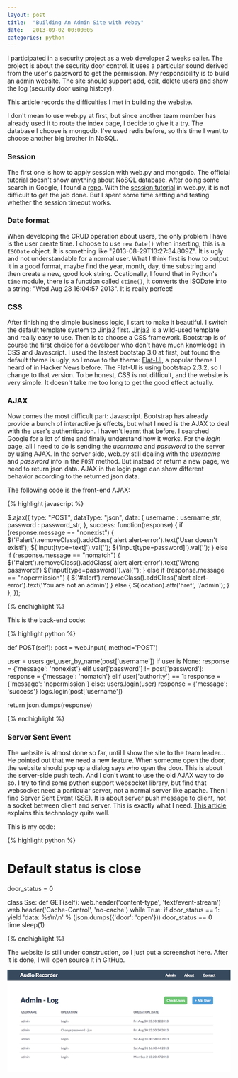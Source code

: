 ```yaml
---
layout: post
title:  "Building An Admin Site with Webpy"
date:   2013-09-02 00:00:05
categories: python
---
```


I participated in a security project as a web developer 2 weeks ealier. The project is about the security door control. It uses a particular sound derived from the user's password to get the permission. My responsibility is to build an admin website. The site should support add, edit, delete users and show the log (security door using history).

This article records the difficulties I met in building the website.

I don't mean to use web.py at first, but since another team member has already used it to route the index page, I decide to give it a try. The database I choose is mongodb. I've used redis before, so this time I want to choose another big brother in NoSQL.

### Session

The first one is how to apply session with web.py and mongodb. The official tutorial doesn't show anything about NoSQL database. After doing some search in Google, I found a [repo][mongo_session]. With the [session tutorial][webpy_session] in web.py, it is not difficult to get the job done. But I spent some time setting and testing whether the session timeout works.

### Date format

When developing the CRUD operation about users, the only problem I have is the user create time. I choose to use `new Date()` when inserting, this is a `ISODate` object. It is something like "2013-08-29T13:27:34.809Z". It is ugly and not understandable for a normal user. What I think first is how to output it in a good format, maybe find the year, month, day, time substring and then create a new, good look string. Ocationally, I found that in Python's `time` module, there is a function called `ctime()`, it converts the ISODate into a string: "Wed Aug 28 16:04:57 2013". It is really perfect!

### CSS

After finishing the simple business logic, I start to make it beautiful. I switch the default template system to Jinja2 first. [Jinja2][jinja] is a wild-used template and really easy to use. Then is to choose a CSS framework. Bootstrap is of course the first choice for a developer who don't have much knowledge in CSS and Javascript. I used the lastest bootstap 3.0 at first, but found the default theme is ugly, so I move to the theme: [Flat-UI][flat-ui], a popular theme I heard of in Hacker News before. The Flat-UI is using bootstrap 2.3.2, so I change to that version. To be honest, CSS is not difficult, and the website is very simple. It doesn't take me too long to get the good effect actually.

### AJAX

Now comes the most difficult part: Javascript. Bootstrap has already provide a bunch of interactive js effects, but what I need is the AJAX to deal with the user's authentication. I haven't learnt that before. I searched Google for a lot of time and finally understand how it works. For the _login_ page, all I need to do is sending the _username_ and _password_ to the server by using AJAX. In the server side, web.py still dealing with the _username_ and _password_ info in the `POST` method. But instead of return a new page, we need to return json data. AJAX in the login page can show different behavior according to the returned json data.

The following code is the front-end AJAX:

{% highlight javascript %}

$.ajax({
  type: "POST",
  dataType: "json",
  data: {
    username : username_str,
    password : password_str,
  },
  success: function(response) {
    if (response.message == "nonexist") {
      $('#alert').removeClass().addClass('alert alert-error').text('User doesn\'t exist!');
      $('input[type=text]').val('');
      $('input[type=password]').val('');
    } else if (response.message == "nomatch") {
      $('#alert').removeClass().addClass('alert alert-error').text('Wrong password!')
      $('input[type=password]').val('');
    } else if (response.message == "nopermission") {
      $('#alert').removeClass().addClass('alert alert-error').text('You are not an admin')
    } else {
      $(location).attr('href', '/admin');
    }
  },
});
    
{% endhighlight %}

This is the back-end code:

{% highlight python %}

def POST(self):
  post = web.input(_method='POST')

  user = users.get_user_by_name(post['username'])
  if user is None:
    response = {'message': 'nonexist'}
  elif user['password'] != post['password']:
    response = {'message': 'nomatch'}
  elif user['authority'] == 1:
    response = {'message': 'nopermission'}
  else:
    users.login(user)
    response = {'message': 'success'}
    logs.login(post['username'])

  return json.dumps(response)

{% endhighlight %}

### Server Sent Event

The website is almost done so far, until I show the site to the team leader… He pointed out that we need a new feature. When someone open the door, the website should pop up a dialog says who open the door. This is about the server-side push tech. And I don't want to use the old AJAX way to do so. I try to find some python support websocket library, but find that websocket need a particular server, not a normal server like apache. Then I find Server Sent Event (SSE). It is about server push message to client, not a socket between client and server. This is exactly what I need.
[This article][sse] explains this technology quite well.

This is my code:

{% highlight python %}

# Default status is close
door_status = 0

class Sse:
  def GET(self):
    web.header('content-type', 'text/event-stream')
	web.header('Cache-Control', 'no-cache')
	while True:
	  if door_status == 1:
	    yield 'data: %s\n\n' % (json.dumps({'door': 'open'}))
    	door_status == 0
	  time.sleep(1)

{% endhighlight %}

The website is still under construction, so I just put a screenshot here. After it is done, I will open source it in GitHub.

![index_page](/assets/img/audio_recorder.png)


[mongo_session]:https://github.com/whilefalse/webpy-mongodb-sessions
[webpy_session]:http://webpy.org/sessions/
[flat-ui]:http://designmodo.github.io/Flat-UI/
[jinja]:http://jinja.pocoo.org/docs/
[sse]:http://www.html5rocks.com/en/tutorials/eventsource/basics/
